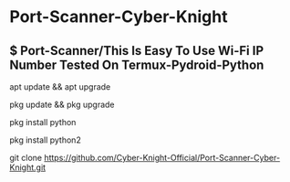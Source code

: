 # Port-Scanner-Cyber-Knight
$ Port-Scanner/This Is Easy To Use Wi-Fi IP Number Tested On Termux-Pydroid-Python
----------------------------------------------------------------------------------



apt update && apt upgrade

pkg update && pkg upgrade

pkg install python

pkg install python2

git clone https://github.com/Cyber-Knight-Official/Port-Scanner-Cyber-Knight.git
